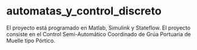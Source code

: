 # automatas_y_control_discreto
El proyecto está programado en Matlab, Simulink y Stateflow. El proyecto consiste en el Control Semi-Automático Coordinado de Grúa Portuaria de Muelle tipo Pórtico.
